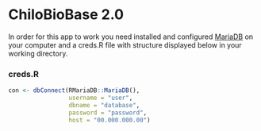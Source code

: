 # ChiloBioBase 2.0

In order for this app to work you need installed and configured [MariaDB](https://mariadb.org/ "MariaDB's Homepage") on your computer and a creds.R file with structure displayed below in your working directory.

### creds.R ###
```r
con <- dbConnect(RMariaDB::MariaDB(),  
                 username = "user",  
                 dbname = "database",  
                 password = "password",  
                 host = "00.000.000.00")
```